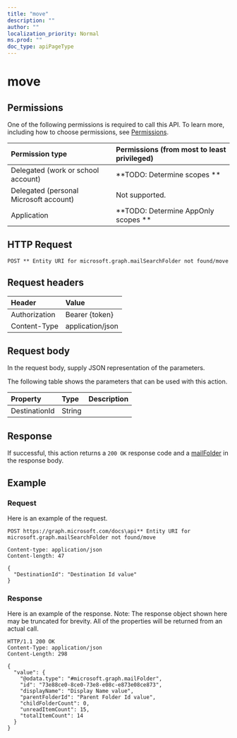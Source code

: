 ```yaml
---
title: "move"
description: ""
author: ""
localization_priority: Normal
ms.prod: ""
doc_type: apiPageType
---
```


# move



## Permissions
One of the following permissions is required to call this API. To learn more, including how to choose permissions, see [Permissions](/concepts/permissions-reference.md).

|Permission type|Permissions (from most to least privileged)|
|:---|:---|
|Delegated (work or school account)|**TODO: Determine scopes **|
|Delegated (personal Microsoft account)|Not supported.|
|Application|**TODO: Determine AppOnly scopes **|

## HTTP Request
<!-- {
  "blockType": "ignored"
}
-->
``` http
POST ** Entity URI for microsoft.graph.mailSearchFolder not found/move
```

## Request headers
|Header|Value|
|:---|:---|
|Authorization|Bearer {token}|
|Content-Type|application/json|

## Request body
In the request body, supply JSON representation of the parameters.

The following table shows the parameters that can be used with this action.

|Property|Type|Description|
|:---|:---|:---|
|DestinationId|String||



## Response
If successful, this action returns a `200 OK` response code and a [mailFolder](../resources/mailFolder.md) in the response body.

## Example

### Request
Here is an example of the request.
<!-- {
  "blockType": "request",
  "name": "mailsearchfolder_move"
}
-->
``` http
POST https://graph.microsoft.com/docs\api** Entity URI for microsoft.graph.mailSearchFolder not found/move

Content-type: application/json
Content-length: 47

{
  "DestinationId": "Destination Id value"
}
```

### Response
Here is an example of the response. Note: The response object shown here may be truncated for brevity. All of the properties will be returned from an actual call.
<!-- {
  "blockType": "response",
  "truncated": true,
  "@odata.type": "microsoft.graph.mailfolder"
}
-->
``` http
HTTP/1.1 200 OK
Content-Type: application/json
Content-Length: 298

{
  "value": {
    "@odata.type": "#microsoft.graph.mailFolder",
    "id": "73e88ce0-8ce0-73e8-e08c-e873e08ce873",
    "displayName": "Display Name value",
    "parentFolderId": "Parent Folder Id value",
    "childFolderCount": 0,
    "unreadItemCount": 15,
    "totalItemCount": 14
  }
}
```

